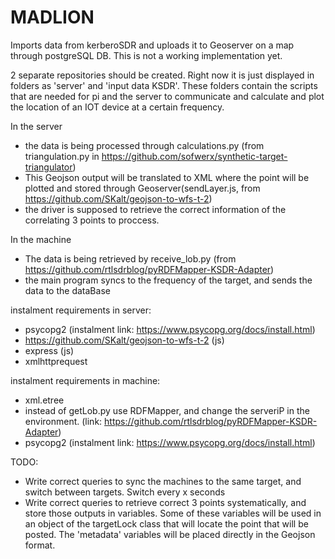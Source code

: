 # MADLION
Imports data from kerberoSDR and uploads it to Geoserver on a map through postgreSQL DB.
This is not a working implementation yet.

2 separate repositories should be created. Right now it is just displayed in folders as 'server' and 'input data KSDR'.
These folders contain the scripts that are needed for pi and the server to communicate and calculate and plot the location of an IOT device at a certain frequency.

In the server
- the data is being processed through calculations.py (from triangulation.py in https://github.com/sofwerx/synthetic-target-triangulator)
- This Geojson output will be translated to XML where the point will be plotted and stored through Geoserver(sendLayer.js, from https://github.com/SKalt/geojson-to-wfs-t-2)
- the driver is supposed to retrieve the correct information of the correlating 3 points to proccess.

In the machine
- The data is being retrieved by receive_lob.py (from https://github.com/rtlsdrblog/pyRDFMapper-KSDR-Adapter)
- the main program syncs to the frequency of the target, and sends the data to the dataBase

instalment requirements in server:
- psycopg2 (instalment link: https://www.psycopg.org/docs/install.html)
- https://github.com/SKalt/geojson-to-wfs-t-2 (js)
- express (js)
- xmlhttprequest

instalment requirements in machine:
- xml.etree
- instead of getLob.py use RDFMapper, and change the serveriP in the environment. (link: https://github.com/rtlsdrblog/pyRDFMapper-KSDR-Adapter)
- psycopg2 (instalment link: https://www.psycopg.org/docs/install.html)

TODO:
- Write correct queries to sync the machines to the same target, and switch between targets. Switch every x seconds
- Write correct queries to retrieve correct 3 points systematically, and store those outputs in variables. Some of these variables will be used in an object of the targetLock class that will locate the point that will be posted. The 'metadata' variables will be placed directly in the Geojson format.





